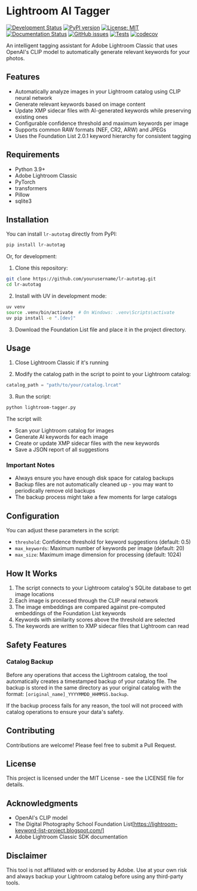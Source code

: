 # Lightroom AI Tagger
[![Development Status](https://img.shields.io/pypi/status/lr-autotag)](https://pypi.org/project/lr-autotag/)
[![PyPI version](https://img.shields.io/pypi/v/lr-autotag.svg)](https://pypi.org/project/lr-autotag/)
[![License: MIT](https://img.shields.io/badge/License-MIT-yellow.svg)](https://opensource.org/licenses/MIT)
[![Documentation Status](https://img.shields.io/github/actions/workflow/status/Jsakkos/lightroom-autotag/documentation.yml?label=docs)](https://jsakkos.github.io/mkv-episode-matcher/)
[![GitHub issues](https://img.shields.io/github/issues/Jsakkos/lightroom-autotag)](https://github.com/Jsakkos/lightroom-autotag/issues)
[![Tests](https://github.com/Jsakkos/lightroom-autotag/actions/workflows/tests.yml/badge.svg)](https://github.com/Jsakkos/lightroom-autotag/actions/workflows/tests.yml)
[![codecov](https://codecov.io/gh/Jsakkos/lightroom-autotag/branch/main/graph/badge.svg)](https://codecov.io/gh/Jsakkos/lightroom-autotag)

An intelligent tagging assistant for Adobe Lightroom Classic that uses OpenAI's CLIP model to automatically generate relevant keywords for your photos.

## Features

- Automatically analyze images in your Lightroom catalog using CLIP neural network
- Generate relevant keywords based on image content
- Update XMP sidecar files with AI-generated keywords while preserving existing ones
- Configurable confidence threshold and maximum keywords per image
- Supports common RAW formats (NEF, CR2, ARW) and JPEGs
- Uses the Foundation List 2.0.1 keyword hierarchy for consistent tagging

## Requirements

- Python 3.9+
- Adobe Lightroom Classic
- PyTorch
- transformers
- Pillow
- sqlite3

## Installation

You can install `lr-autotag` directly from PyPI:

```bash
pip install lr-autotag
```

Or, for development:

1. Clone this repository:
```bash
git clone https://github.com/yourusername/lr-autotag.git
cd lr-autotag
```

2. Install with UV in development mode:
```bash
uv venv
source .venv/bin/activate  # On Windows: .venv\Scripts\activate
uv pip install -e ".[dev]"
```

3. Download the Foundation List file and place it in the project directory.

## Usage

1. Close Lightroom Classic if it's running

2. Modify the catalog path in the script to point to your Lightroom catalog:
```python
catalog_path = "path/to/your/catalog.lrcat"
```

3. Run the script:
```bash
python lightroom-tagger.py
```

The script will:
- Scan your Lightroom catalog for images
- Generate AI keywords for each image
- Create or update XMP sidecar files with the new keywords
- Save a JSON report of all suggestions

### Important Notes
- Always ensure you have enough disk space for catalog backups
- Backup files are not automatically cleaned up - you may want to periodically remove old backups
- The backup process might take a few moments for large catalogs

## Configuration

You can adjust these parameters in the script:

- `threshold`: Confidence threshold for keyword suggestions (default: 0.5)
- `max_keywords`: Maximum number of keywords per image (default: 20)
- `max_size`: Maximum image dimension for processing (default: 1024)

## How It Works

1. The script connects to your Lightroom catalog's SQLite database to get image locations
2. Each image is processed through the CLIP neural network
3. The image embeddings are compared against pre-computed embeddings of the Foundation List keywords
4. Keywords with similarity scores above the threshold are selected
5. The keywords are written to XMP sidecar files that Lightroom can read

## Safety Features

### Catalog Backup
Before any operations that access the Lightroom catalog, the tool automatically creates a timestamped backup of your catalog file. The backup is stored in the same directory as your original catalog with the format: `[original_name]_YYYYMMDD_HHMMSS.backup`.

If the backup process fails for any reason, the tool will not proceed with catalog operations to ensure your data's safety.

## Contributing

Contributions are welcome! Please feel free to submit a Pull Request.

## License

This project is licensed under the MIT License - see the LICENSE file for details.

## Acknowledgments

- OpenAI's CLIP model
- The Digital Photography School Foundation List[https://lightroom-keyword-list-project.blogspot.com/]
- Adobe Lightroom Classic SDK documentation

## Disclaimer

This tool is not affiliated with or endorsed by Adobe. Use at your own risk and always backup your Lightroom catalog before using any third-party tools.